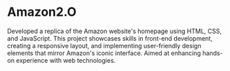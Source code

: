# Amazon2.O
Developed a replica of the Amazon website's homepage using HTML, CSS, and JavaScript. This project showcases skills in front-end development, creating a responsive layout, and implementing user-friendly design elements that mirror Amazon's iconic interface. Aimed at enhancing hands-on experience with web technologies.
